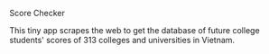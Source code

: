 Score Checker

This tiny app scrapes the web to get the database of future college students' scores of 313 colleges and universities in Vietnam.